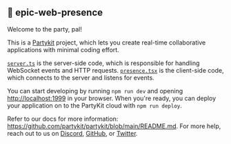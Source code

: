 ## 🎈 epic-web-presence

Welcome to the party, pal!

This is a [Partykit](https://partykit.io) project, which lets you create
real-time collaborative applications with minimal coding effort.

[`server.ts`](./src/server.ts) is the server-side code, which is responsible for
handling WebSocket events and HTTP requests.
[`presence.tsx`](../workshop-app/app/utils/presence.tsx) is the client-side
code, which connects to the server and listens for events.

You can start developing by running `npm run dev` and opening
[http://localhost:1999](http://localhost:1999) in your browser. When you're
ready, you can deploy your application on to the PartyKit cloud with
`npm run deploy`.

Refer to our docs for more information:
https://github.com/partykit/partykit/blob/main/README.md. For more help, reach
out to us on [Discord](https://discord.gg/g5uqHQJc3z),
[GitHub](https://github.com/partykit/partykit), or
[Twitter](https://twitter.com/partykit_io).
